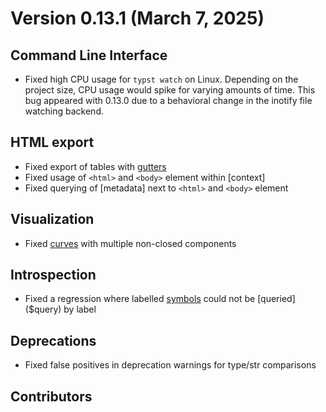 
# Version 0.13.1 (March 7, 2025)

## Command Line Interface
- Fixed high CPU usage for `typst watch` on Linux. Depending on the project
  size, CPU usage would spike for varying amounts of time. This bug appeared
  with 0.13.0 due to a behavioral change in the inotify file watching backend.

## HTML export
- Fixed export of tables with [gutters]($table.gutter)
- Fixed usage of `<html>` and `<body>` element within [context]
- Fixed querying of [metadata] next to `<html>` and `<body>` element

## Visualization
- Fixed [curves]($curve) with multiple non-closed components

## Introspection
- Fixed a regression where labelled [symbols]($symbol) could not be
  [queried]($query) by label

## Deprecations
- Fixed false positives in deprecation warnings for type/str comparisons

## Contributors
<contributors from="v0.13.0" to="v0.13.1" />